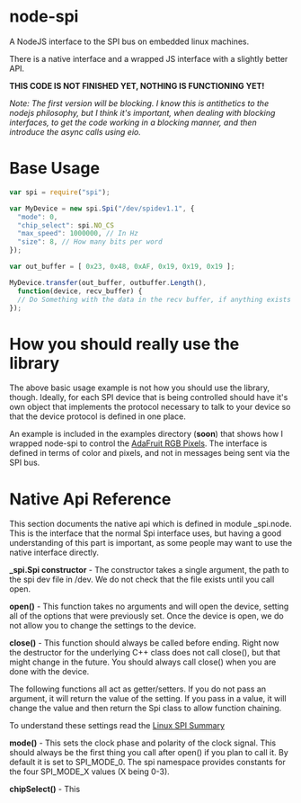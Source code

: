 node-spi
========

A NodeJS interface to the SPI bus on embedded linux machines.

There is a native interface and a wrapped JS interface with a slightly
better API.

**THIS CODE IS NOT FINISHED YET, NOTHING IS FUNCTIONING YET!**

*Note: The first version will be blocking.  I know this is antithetics to
the nodejs philosophy, but I think it's important, when dealing with blocking
interfaces, to get the code working in a blocking manner, and then introduce
the async calls using eio.*

Base Usage
==========

```javascript
var spi = require("spi");

var MyDevice = new spi.Spi("/dev/spidev1.1", {
  "mode": 0,
  "chip_select": spi.NO_CS
  "max_speed": 1000000, // In Hz
  "size": 8, // How many bits per word
});

var out_buffer = [ 0x23, 0x48, 0xAF, 0x19, 0x19, 0x19 ];

MyDevice.transfer(out_buffer, outbuffer.Length(),
  function(device, recv_buffer) {
  // Do Something with the data in the recv buffer, if anything exists
});
```

How you should **really** use the library
=========================================

The above basic usage example is not how you should use the library, though.
Ideally, for each SPI device that is being controlled should have it's own
object that implements the protocol necessary to talk to your device so that
the device protocol is defined in one place.

An example is included in the examples directory (**soon**) that shows how I
wrapped node-spi to control the
[AdaFruit RGB Pixels](http://www.adafruit.com/products/738).  The interface is
defined in terms of color and pixels, and not in messages being sent via the
SPI bus.

Native Api Reference
====================

This section documents the native api which is defined in module \_spi.node.
This is the interface that the normal Spi interface uses, but having a good
understanding of this part is important, as some people may want to use the
native interface directly.

**\_spi.Spi constructor** - The constructor takes a single argument, the path
to the spi dev file in /dev.  We do not check that the file exists until you
call open.

**open()** - This function takes no arguments and will open the device, setting
all of the options that were previously set.  Once the device is open, we do not
allow you to change the settings to the device.

**close()** - This function should always be called before ending.  Right now
the destructor for the underlying C++ class does not call close(), but that
might change in the future.  You should always call close() when you are done
with the device.

The following functions all act as getter/setters.  If you do not pass an
argument, it will return the value of the setting.  If you pass in a value,
it will change the value and then return the Spi class to allow function
chaining.

To understand these settings read the
[Linux SPI Summary](http://www.mjmwired.net/kernel/Documentation/spi/spi-summary)

**mode()** - This sets the clock phase and polarity of the clock signal.  This
should always be the first thing you call after open() if you plan to call it.
By default it is set to SPI_MODE_0.  The spi namespace provides constants for
the four SPI_MODE_X values (X being 0-3).

**chipSelect()** - This 
